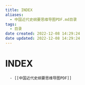 ```yaml
---
title: INDEX
aliases:
  - 中国近代史纲要思维导图PDF.md目录
tags:
  - 目录
date created: 2022-12-08 14:29:24
date updated: 2022-12-08 14:29:24
---
```


# INDEX

      - [[中国近代史纲要思维导图PDF]]
